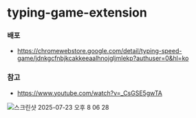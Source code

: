 # typing-game-extension



### 배포

* https://chromewebstore.google.com/detail/typing-speed-game/jdnkgcfnbjkcakkeeaalhnojgljmlekp?authuser=0&hl=ko



### 참고

* https://www.youtube.com/watch?v=_CsGSE5gwTA




![스크린샷 2025-07-23 오후 8 06 28](https://github.com/user-attachments/assets/fe4c86a4-954f-4826-b894-f9af2123e898)
